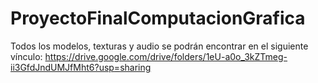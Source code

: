 # ProyectoFinalComputacionGrafica

Todos los modelos, texturas y audio se podrán encontrar en el siguiente vínculo:
https://drive.google.com/drive/folders/1eU-a0o_3kZTmeg-ii3GfdJndUMJfMht6?usp=sharing 
